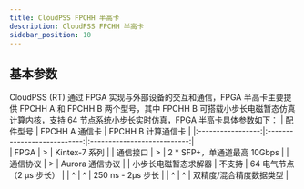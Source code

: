 ```yaml
---
title: CloudPSS FPCHH 半高卡
description: CloudPSS FPCHH 半高卡
sidebar_position: 10
---
```


## 基本参数
CloudPSS (RT) 通过 FPGA 实现与外部设备的交互和通信，FPGA 半高卡主要提供 FPCHH A 和 FPCHH B 两个型号，其中 FPCHH B 可搭载小步长电磁暂态仿真计算内核，支持 64 节点系统小步长实时仿真，FPGA 半高卡具体参数如下：
|    配件型号     |   FPCHH A 通信卡  |   FPCHH B 计算通信卡 |
|:-----------------:|:---------------------------:|:---------------------------:|  
|  FPGA   |   >   |   Kintex-7 系列  |
|  通信接口  |  >    |  2 * SFP+，单通道最高 10Gbps  |
|  通信协议  |    >   |    Aurora 通信协议      |
|  小步长电磁暂态求解器   |   不支持    |   64 电气节点（2 μs 步长）    |
|   ^   |  ^  |   250 ns - 2μs 步长    |
|   ^   |  ^  |   双精度/混合精度数据类型    |
